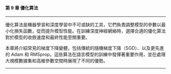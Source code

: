 #### **第 9 章 優化算法**

---

優化算法是機器學習和深度學習中不可或缺的工具，它們負責調整模型的參數以最小化損失函數，從而提升模型性能。在訓練深度神經網絡時，選擇合適的優化算法對於模型的收斂速度和最終性能至關重要。

本章將介紹常見的梯度下降變體，包括傳統的隨機梯度下降（SGD）、以及更先進的 Adam 和 RMSprop。這些算法在語言模型的訓練中發揮著重要作用，並在處理大規模數據集和高維參數空間時展現了不同的優勢。

---